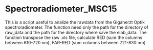 # Spectroradiometer_MSC15
This is a script useful to analize the rawdata from the Gigaherzt Optik spectroradiometer.
The function need only the path for the directory of raw_data and the path for the directory where save the elab_data.
The function transpose the raw .xls file, calculate RED (sum the columns between 610-720 nm), FAR-RED (sum columns between 721-830 nm).


